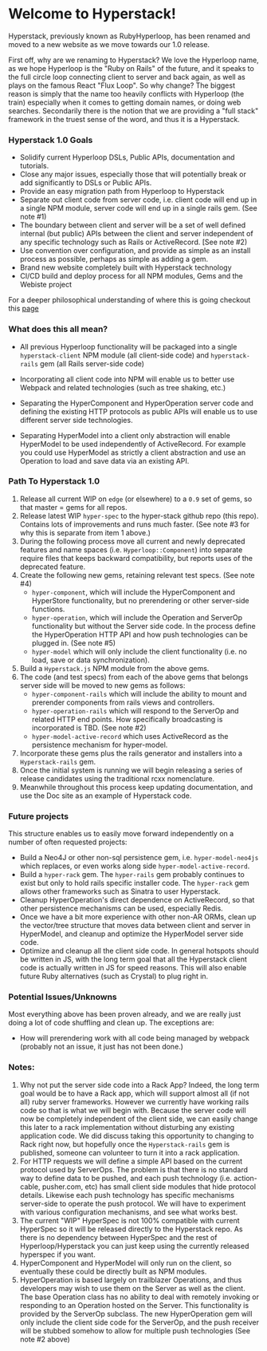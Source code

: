 # Welcome to Hyperstack!

Hyperstack, previously known as RubyHyperloop, has been renamed and moved to a new website as we move towards our 1.0 release.

First off, why are we renaming to Hyperstack?  We love the Hyperloop name, as we hope Hyperloop is the "Ruby on Rails" of the future, and it speaks to the full circle loop connecting client to server and back again, as well as plays on the famous React "Flux Loop".  So why change?  The biggest reason is simply that the name too heavily conflicts with Hyperloop (the train) especially when it comes to getting domain names, or doing web searches.  Secondarily there is the notion that we are providing a "full stack" framework in the truest sense of the word, and thus it is a Hyperstack.   

### Hyperstack 1.0 Goals

* Solidify current Hyperloop DSLs, Public APIs, documentation and tutorials.
* Close any major issues, especially those that will potentially break or add significantly to DSLs or Public APIs.
* Provide an easy migration path from Hyperloop to Hyperstack
* Separate out client code from server code, i.e. client code will end up in a single NPM module, server code will end up in a single rails gem.  (See note #1)
* The boundary between client and server will be a set of well defined internal (but public) APIs between the client and server independent of any specific technology such as Rails or ActiveRecord. [See note #2)
* Use convention over configuration, and provide as simple as an install process as possible, perhaps as simple as adding a gem.
* Brand new website completely built with Hyperstack technology
* CI/CD build and deploy process for all NPM modules, Gems and the Webiste project

For a deeper philosophical understanding of where this is going checkout this [page](https://github.com/Hyperstack-org/website/wiki/Rethinking-Hyperstack)

### What does this all mean?

* All previous Hyperloop functionality will be packaged into a single `hyperstack-client` NPM module (all client-side code) and `hyperstack-rails` gem (all Rails server-side code)
* Incorporating all client code into NPM will enable us to better use Webpack and related technologies (such as tree shaking, etc.)  
* Separating the HyperComponent and HyperOperation server code and defining the existing HTTP protocols as public APIs will enable us to use different server side technologies.

* Separating HyperModel into a client only abstraction will enable HyperModel to be used independently of ActiveRecord.  For example you could use HyperModel as strictly a client abstraction and use an Operation to load and save data via an existing API.

### Path To Hyperstack 1.0

1. Release all current WIP on `edge` (or elsewhere) to a `0.9` set of gems, so that master = gems for all repos.
1. Release latest WIP `hyper-spec` to the hyper-stack github repo (this repo).  Contains lots of improvements and runs much faster. (See note #3 for why this is separate from item 1 above.)
1. During the following process move all current and newly deprecated features and name spaces (i.e. `Hyperloop::Component`) into separate require files that keeps backward compatibility, but reports uses of the deprecated feature.  
1. Create the following new gems, retaining relevant test specs.  (See note #4)
   * `hyper-component`, which will include the HyperComponent and HyperStore functionality, but no prerendering or other server-side functions.
   * `hyper-operation`, which will include the Operation and ServerOp functionality but without the Server side code.  In the process define the HyperOperation HTTP API and how push technologies can be plugged in. (See note #5)
   * `hyper-model` which will only include the client functionality (i.e. no load, save or data synchronization).
1. Build a `Hyperstack.js` NPM module from the above gems.
1. The code (and test specs) from each of the above gems that belongs server side will be moved to new gems as follows:
   * `hyper-component-rails` which will include the ability to mount and prerender components from rails views and controllers.
   * `hyper-operation-rails` which will respond to the ServerOp and related HTTP end points.  How specifically broadcasting is incorporated is TBD. (See note #2)
   * `hyper-model-active-record` which uses ActiveRecord as the persistence mechanism for hyper-model.  
1. Incorporate these gems plus the rails generator and installers into a `Hyperstack-rails` gem.
1. Once the initial system is running we will begin releasing a series of release candidates using the traditional rcxx nomenclature.
1. Meanwhile throughout this process keep updating documentation, and use the Doc site as an example of Hyperstack code.

### Future projects
This structure enables us to easily move forward independently on a number of often requested projects:
* Build a Neo4J or other non-sql persistence gem, i.e. `hyper-model-neo4js` which replaces, or even works along side `hyper-model-active-record`.
* Build a `hyper-rack` gem.  The `hyper-rails` gem probably continues to exist but only to hold rails specific installer code.  The `hyper-rack` gem allows other frameworks such as Sinatra to user Hyperstack.
* Cleanup HyperOperation's direct dependence on ActiveRecord, so that other persistence mechanisms can be used, especially Redis.
* Once we have a bit more experience with other non-AR ORMs, clean up the vector/tree structure that moves data between client and server in HyperModel, and cleanup and optimize the HyperModel server side code.
* Optimize and cleanup all the client side code.  In general hotspots should be written in JS, with the long term goal that all the Hyperstack client code is actually written in JS for speed reasons.  This will also enable future Ruby alternatives (such as Crystal) to plug right in.

### Potential Issues/Unknowns
Most everything above has been proven already, and we are really just doing a lot of code shuffling and clean up.  The exceptions are:
* How will prerendering work with all code being managed by webpack (probably not an issue, it just has not been done.)

### Notes:
1. Why not put the server side code into a Rack App?  Indeed, the long term goal would be to have a Rack app, which will support almost all (if not all) ruby server frameworks.  However we currently have working rails code so that is what we will begin with.  Because the server code will now be completely independent of the client side, we can easily change this later to a rack implementation without disturbing any existing application code.  We did discuss taking this opportunity to changing to Rack right now, but hopefully once the `Hyperstack-rails` gem is published, someone can volunteer to turn it into a rack application.
2. For HTTP requests we will define a simple API based on the current protocol used by ServerOps.  The problem is that there is no standard way to define data to be pushed, and each push technology (i.e. action-cable, pusher.com, etc) has small client side modules that hide protocol details.  Likewise each push technology has specific mechanisms server-side to operate the push protocol.  We will have to experiment with various configuration mechanisms, and see what works best.
3. The current "WIP" HyperSpec is not 100% compatible with current HyperSpec so it will be released directly to the Hyperstack repo.  As there is no dependency between HyperSpec and the rest of Hyperloop/Hyperstack you can just keep using the currently released hyperspec if you want.
4. HyperComponent and HyperModel will only run on the client, so eventually these could be directly built as NPM modules.
5. HyperOperation is based largely on trailblazer Operations, and thus developers may wish to use them on the Server as well as the client.  The base Operation class has no ability to deal with remotely invoking or responding to an Operation hosted on the Server.   This functionality is provided by the ServerOp subclass.  The new HyperOperation gem will only include the client side code for the ServerOp, and the push receiver will be stubbed somehow to allow for multiple push technologies (See note #2 above)
